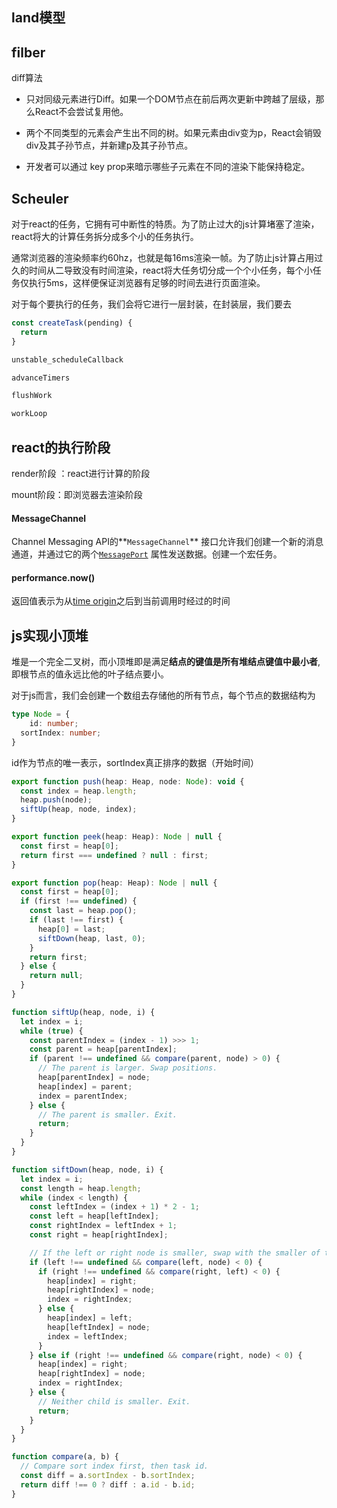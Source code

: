 ## land模型



## filber







diff算法



- 只对同级元素进行Diff。如果一个DOM节点在前后两次更新中跨越了层级，那么React不会尝试复用他。

- 两个不同类型的元素会产生出不同的树。如果元素由div变为p，React会销毁div及其子孙节点，并新建p及其子孙节点。

- 开发者可以通过 key prop来暗示哪些子元素在不同的渲染下能保持稳定。







## Scheuler

对于react的任务，它拥有可中断性的特质。为了防止过大的js计算堵塞了渲染，react将大的计算任务拆分成多个小的任务执行。

通常浏览器的渲染频率约60hz，也就是每16ms渲染一帧。为了防止js计算占用过久的时间从二导致没有时间渲染，react将大任务切分成一个个小任务，每个小任务仅执行5ms，这样便保证浏览器有足够的时间去进行页面渲染。

对于每个要执行的任务，我们会将它进行一层封装，在封装层，我们要去

```javascript
const createTask(pending) {
  return 
}
```



















```javascript
unstable_scheduleCallback

advanceTimers

flushWork

workLoop

```































## react的执行阶段

render阶段 ：react进行计算的阶段

mount阶段：即浏览器去渲染阶段























#### MessageChannel

Channel Messaging API的**`MessageChannel`** 接口允许我们创建一个新的消息通道，并通过它的两个[`MessagePort`](https://developer.mozilla.org/zh-CN/docs/Web/API/MessagePort) 属性发送数据。创建一个宏任务。



#### performance.now()

返回值表示为从[time origin](https://developer.mozilla.org/en-US/docs/Web/API/DOMHighResTimeStamp#the_time_origin)之后到当前调用时经过的时间



## js实现小顶堆

堆是一个完全二叉树，而小顶堆即是满足**结点的键值是所有堆结点键值中最小者**,即根节点的值永远比他的叶子结点要小。

对于js而言，我们会创建一个数组去存储他的所有节点，每个节点的数据结构为

```typescript
type Node = {
	id: number;
  sortIndex: number;
}
```

id作为节点的唯一表示，sortIndex真正排序的数据（开始时间）

```javascript
export function push(heap: Heap, node: Node): void {
  const index = heap.length;
  heap.push(node);
  siftUp(heap, node, index);
}

export function peek(heap: Heap): Node | null {
  const first = heap[0];
  return first === undefined ? null : first;
}

export function pop(heap: Heap): Node | null {
  const first = heap[0];
  if (first !== undefined) {
    const last = heap.pop();
    if (last !== first) {
      heap[0] = last;
      siftDown(heap, last, 0);
    }
    return first;
  } else {
    return null;
  }
}

function siftUp(heap, node, i) {
  let index = i;
  while (true) {
    const parentIndex = (index - 1) >>> 1;
    const parent = heap[parentIndex];
    if (parent !== undefined && compare(parent, node) > 0) {
      // The parent is larger. Swap positions.
      heap[parentIndex] = node;
      heap[index] = parent;
      index = parentIndex;
    } else {
      // The parent is smaller. Exit.
      return;
    }
  }
}

function siftDown(heap, node, i) {
  let index = i;
  const length = heap.length;
  while (index < length) {
    const leftIndex = (index + 1) * 2 - 1;
    const left = heap[leftIndex];
    const rightIndex = leftIndex + 1;
    const right = heap[rightIndex];

    // If the left or right node is smaller, swap with the smaller of those.
    if (left !== undefined && compare(left, node) < 0) {
      if (right !== undefined && compare(right, left) < 0) {
        heap[index] = right;
        heap[rightIndex] = node;
        index = rightIndex;
      } else {
        heap[index] = left;
        heap[leftIndex] = node;
        index = leftIndex;
      }
    } else if (right !== undefined && compare(right, node) < 0) {
      heap[index] = right;
      heap[rightIndex] = node;
      index = rightIndex;
    } else {
      // Neither child is smaller. Exit.
      return;
    }
  }
}

function compare(a, b) {
  // Compare sort index first, then task id.
  const diff = a.sortIndex - b.sortIndex;
  return diff !== 0 ? diff : a.id - b.id;
}
```



